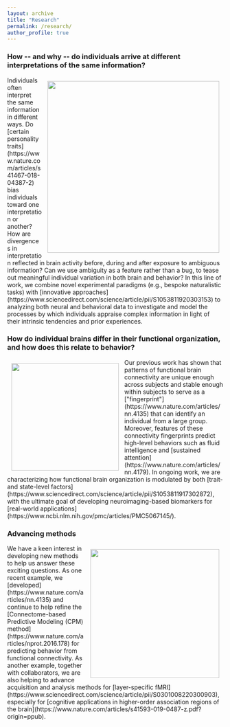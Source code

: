 ```yaml
---
layout: archive
title: "Research"
permalink: /research/
author_profile: true
---
```

  
### How -- and why -- do individuals arrive at different interpretations of the same information?
<img align="right" src="https://thefinnlab.github.io/images/paranoiamatrix.png" width="400 px" style="padding: 10px">
Individuals often interpret the same information in different ways. Do [certain personality traits](https://www.nature.com/articles/s41467-018-04387-2) bias individuals toward one interpretation or another? How are divergences in interpretation reflected in brain activity before, during and after exposure to ambiguous information? Can we use ambiguity as a feature rather than a bug, to tease out meaningful individual variation in both brain and behavior? In this line of work, we combine novel experimental paradigms (e.g., bespoke naturalistic tasks) with [innovative approaches](https://www.sciencedirect.com/science/article/pii/S1053811920303153) to analyzing both neural and behavioral data to investigate and model the processes by which individuals appraise complex information in light of their intrinsic tendencies and prior experiences.



### How do individual brains differ in their functional organization, and how does this relate to behavior?
<img align="left" src="https://thefinnlab.github.io/images/obspredgf.png" width="250 px" style="padding: 10px">
Our previous work has shown that patterns of functional brain connectivity are unique enough across subjects and stable enough within subjects to serve as a ["fingerprint"](https://www.nature.com/articles/nn.4135) that can identify an individual from a large group. Moreover, features of these connectivity fingerprints predict high-level behaviors such as fluid intelligence and [sustained attention](https://www.nature.com/articles/nn.4179). In ongoing work, we are characterizing how functional brain organization is modulated by both [trait- and state-level factors](https://www.sciencedirect.com/science/article/pii/S1053811917302872), with the ultimate goal of developing neuroimaging-based biomarkers for [real-world applications](https://www.ncbi.nlm.nih.gov/pmc/articles/PMC5067145/).



### Advancing methods
<img align="right" src="https://thefinnlab.github.io/images/layerspecific.png" width="300 px" style="padding: 10px">
We have a keen interest in developing new methods to help us answer these exciting questions. As one recent example, we [developed](https://www.nature.com/articles/nn.4135) and continue to help refine the [Connectome-based Predictive Modeling (CPM) method](https://www.nature.com/articles/nprot.2016.178) for predicting behavior from functional connectivity. As another example, together with collaborators, we are also helping to advance acquisition and analysis methods for [layer-specific fMRI](https://www.sciencedirect.com/science/article/pii/S0301008220300903), especially for [cognitive applications in higher-order association regions of the brain](https://www.nature.com/articles/s41593-019-0487-z.pdf?origin=ppub). 
